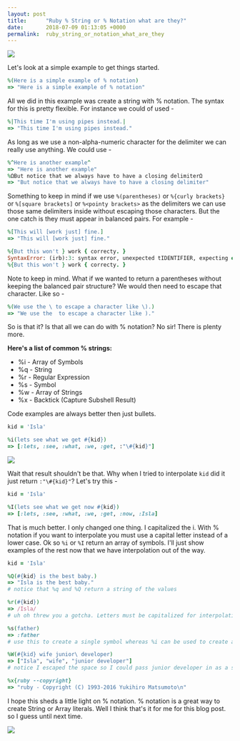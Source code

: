```yaml
---
layout: post
title:      "Ruby % String or % Notation what are they?"
date:       2018-07-09 01:13:05 +0000
permalink:  ruby_string_or_notation_what_are_they
---
```



![](https://media.giphy.com/media/tpdG5dt17HaO4/giphy.gif)

Let's look at a simple example to get things started. 

``` ruby
%(Here is a simple example of % notation)
=> "Here is a simple example of % notation"
```

All we did in this example was create a string with % notation. The syntax for this is pretty flexible. For instance we could of used -

``` ruby
%|This time I'm using pipes instead.|
=> "This time I'm using pipes instead."
```

As long as we use a non-alpha-numeric character for the delimiter we can really use anything. We could use -

``` ruby
%^Here is another example^
=> "Here is another example"
%ΩBut notice that we always have to have a closing delimiterΩ
=> "But notice that we always have to have a closing delimiter"
```

Something to keep in mind if we use `%(parentheses)` or `%{curly brackets}` or `%[square brackets]` or `%<pointy brackets>` as the delimiters we can use those same delimiters inside without escaping those characters. But the one catch is they must appear in balanced pairs. For example -

``` ruby
%[This will [work just] fine.]
=> "This will [work just] fine."

%{But this won't } work { correcty. }
SyntaxError: (irb):3: syntax error, unexpected tIDENTIFIER, expecting end-of-input
%{But this won't } work { correcty. }
```

Note to keep in mind. What if we wanted to return a parentheses without keeping the balanced pair structure? We would then need to escape that character. Like so -

``` ruby
%(We use the \ to escape a character like \).)
=> "We use the  to escape a character like )."
```

So is that it? Is that all we can do with % notation? No sir! There is plenty more. 

**Here's a list of common % strings:**
* %i - Array of Symbols
* %q - String
* %r - Regular Expression
* %s - Symbol
* %w - Array of Strings
* %x - Backtick (Capture Subshell Result)

Code examples are always better then just bullets.

``` ruby
kid = 'Isla'

%i(lets see what we get #{kid})
=> [:lets, :see, :what, :we, :get, :"\#{kid}"]
```

![](https://media.giphy.com/media/jWOLrt5JSNyXS/giphy.gif)

Wait that result shouldn't be that. Why when I tried to interpolate `kid` did it just return `:"\#{kid}"`? Let's try this - 

``` ruby
kid = 'Isla'

%I(lets see what we get now #{kid})
=> [:lets, :see, :what, :we, :get, :now, :Isla]
```

That is much better. I only changed one thing. I capitalized the i. With % notation if you want to interpolate you must use a capital letter instead of a lower case. Ok so `%i` or `%I` return an array of symbols. I'll just show examples of the rest now that we have interpolation out of the way.

``` ruby
kid = 'Isla'

%Q(#{kid} is the best baby.)
=> "Isla is the best baby."
# notice that %q and %Q return a string of the values

%r(#{kid})
=> /Isla/
# uh oh threw you a gotcha. Letters must be capitalized for interpolation except for %r. %r can use interpolation.

%s(father)
=> :father
# use this to create a single symbol whereas %i can be used to create an array of symbols

%W(#{kid} wife junior\ developer)
=> ["Isla", "wife", "junior developer"]
# notice I escaped the space so I could pass junior developer in as a single string

%x{ruby --copyright}
=> "ruby - Copyright (C) 1993-2016 Yukihiro Matsumoto\n"
```

I hope this sheds a little light on % notation. % notation is a great way to create String or Array literals. Well I think that's it for me for this blog post. so I guess until next time.

![](https://media.giphy.com/media/zmjKxrest6JBS/giphy.gif)
